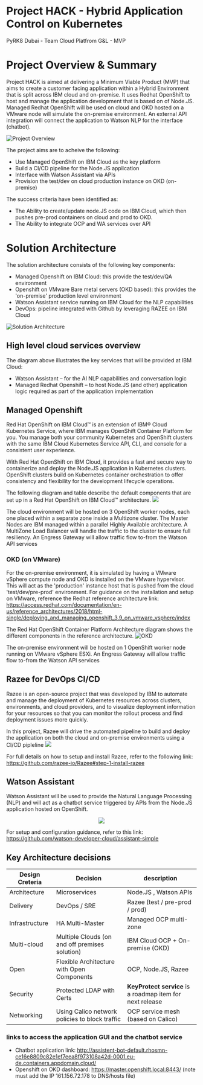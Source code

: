 # Project HACK - Hybrid Application Control on Kubernetes   
PyRK8 Dubai - Team Cloud Platfrom G&amp;L - MVP

# Project Overview & Summary
Project HACK is aimed at delivering a Minimum Viable Product (MVP) that aims to create a customer facing application within a Hybrid Environment that is split across IBM cloud and on-premise. It uses Redhat OpenShift to host and manage the application development that is based on of Node.JS. Managed Redhat OpenShift will be used on cloud and OKD hosted on a VMware node will simulate the on-premise environment. An external API integration will connect the application to Watson NLP for the interface (chatbot). 

![Project Overview](/images/overview.jpg)

The project aims are to acheive the following:
- Use Managed OpenShift on IBM Cloud as the key platform
- Build a CI/CD pipeline for the Node.JS application
- Interface with Watson Assistant via APIs
- Provision the test/dev on cloud production instance on OKD (on-premise)

The success criteria have been identified as:
* The Ability to create/update node.JS code on IBM Cloud, which then pushes pre-prod containers on cloud and prod to OKD.
* The Ability to integrate OCP and WA services over API

# Solution Architecture
The solution architecture consists of the following key components:
- Managed Openshift on IBM Cloud: this provide the test/dev/QA environment
- Openshift on VMware Bare metal servers (OKD based): this provides the 'on-premise' production level environment
- Watson Assistant service running on IBM Cloud for the NLP capabilities
- DevOps: pipeline integrated with Github by leveraging RAZEE on IBM Cloud

![Solution Architecture](/images/architecture1.png)

## High level cloud services overview

The diagram above illustrates the key services that will be provided at IBM Cloud:
-	Watson Assistant – for the AI NLP capabilities and conversation logic
-	Managed Redhat Openshift – to host Node.JS (and other) application logic required as part of the application implementation

## Managed Openshift 
Red Hat OpenShift on IBM Cloud™ is an extension of IBM® Cloud Kubernetes Service, where IBM manages OpenShift Container Platform for you. You manage both your community Kubernetes and OpenShift clusters with the same IBM Cloud Kubernetes Service API, CLI, and console for a consistent user experience.

With Red Hat OpenShift on IBM Cloud, it provides a fast and secure way to containerize and deploy the Node.JS application in Kubernetes clusters. OpenShift clusters build on Kubernetes container orchestration to offer consistency and flexibility for the development lifecycle operations.

The following diagram and table describe the default components that are set up in a Red Hat OpenShift on IBM Cloud™ architecture.
<img src="https://cloud.ibm.com/docs-content/v1/content/29639038d7721da887bfc13ac86b2ee074f214e2/openshift//images/cs_org_ov_both_ses_roks.png">

The cloud environment will be hosted on 3 OpenShift worker nodes, each one placed within a separate zone inside a Multizone cluster. 
The Master Nodes are IBM managed within a parallel Highly Available architecture.
A MultiZone Load Balancer will handle the traffic to the cluster to ensure full resiliency.
An Engress Gateway will allow traffic flow to-from the Watson API services

### OKD (on VMware)
For the on-premise environment, it is simulated by having a VMware vSphere compute node and OKD is installed on the VMware hypervisor. This will act as the 'production' instance host that is pushed from the cloud 'test/dev/pre-prod' environment.
For guidance on the installation and setup on VMware, reference the Redhat reference architecture link:
https://access.redhat.com/documentation/en-us/reference_architectures/2018/html-single/deploying_and_managing_openshift_3.9_on_vmware_vsphere/index

The Red Hat OpenShift Container Platform Architecture diagram shows the different components in the reference architecture. 
![OKD](/images/okd1.png)

The on-premise environment will be hosted on 1 OpenShift worker node running on VMware vSphere ESXi.
An Engress Gateway will allow traffic flow to-from the Watson API services


## Razee for DevOps CI/CD
Razee is an open-source project that was developed by IBM to automate and manage the deployment of Kubernetes resources across clusters, environments, and cloud providers, and to visualize deployment information for your resources so that you can monitor the rollout process and find deployment issues more quickly.

In this project, Razee will drive the automated pipeline to build and deploy the application on both the cloud and on-premise environments using a CI/CD pipleline
<img src="https://raw.githubusercontent.com/razee-io/Razee/master/images/razee_ov.png">

For full details on how to setup and install Razee, refer to the following link:
https://github.com/razee-io/Razee#step-1-install-razee
 
## Watson Assistant

Watson Assistant will be used to provide the Natural Language Processing (NLP) and will act as a chatbot service triggered by APIs from the Node.JS application hosted on OpenShift.
<p align="center">
 <img src="/images/watson1.png">
</p>

For setup and configuration guidance, refer to this link:
https://github.com/watson-developer-cloud/assistant-simple
 
## Key Architecture decisions
Design Creteria | Decision | description
--------------- | -------- | -----------
Architecture | Microservices | Node.JS , Watson APIs
Delivery | DevOps / SRE | Razee (test / pre-prod / prod)
Infrastructure | HA Multi-Master | Managed OCP multi-zone
Multi-cloud | Multiple Clouds (on and off premises solution) | IBM Cloud OCP + On-premise (OKD)
Open | Flexible Architecture with Open Components | OCP, Node.JS, Razee
Security | Protected LDAP with Certs | **KeyProtect service** is a roadmap item for next release
Networking | Using Calico network policies to block traffic | OCP service mesh (based on Calico)

### links to access the application GUI and the chatbot service
* Chatbot application link: http://assistent-bot-default.rhosmn-ce16e8809c82e1ef7eea8f973108a42d-0001.eu-de.containers.appdomain.cloud/
* Openshift on OKD dashboard: https://master.openshift.local:8443/ (note must add the IP 161.156.72.178 to DNS/hosts file)
 
